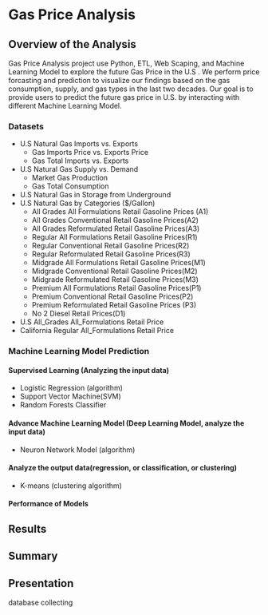 # Gas Price Analysis
## Overview of the Analysis
Gas Price Analysis project use Python, ETL, Web Scaping, and Machine Learning Model to explore the future Gas Price in the U.S . We perform price forcasting and prediction to visualize our findings based on the gas consumption, supply, and gas types in the last two decades. Our goal is to provide users to predict the future gas price in U.S. by interacting with different Machine Learning Model.
### Datasets

- U.S Natural Gas Imports vs. Exports
  - Gas Imports Price vs. Exports Price
  - Gas Total Imports vs. Exports
- U.S Natural Gas Supply vs. Demand
  - Market Gas Production 
  - Gas Total Consumption
- U.S Natural Gas in Storage from Underground 
- U.S Natural Gas by Categories ($/Gallon)
  - All Grades All Formulations Retail Gasoline Prices (A1)
  - All Grades Conventional Retail Gasoline Prices(A2)
  - All Grades Reformulated Retail Gasoline Prices(A3)
  - Regular All Formulations Retail Gasoline Prices(R1)
  - Regular Conventional Retail Gasoline Prices(R2)
  - Regular Reformulated Retail Gasoline Prices(R3)
  - Midgrade All Formulations Retail Gasoline Prices(M1)
  - Midgrade Conventional Retail Gasoline Prices(M2)
  - Midgrade Reformulated Retail Gasoline Prices(M3)
  - Premium All Formulations Retail Gasoline Prices(P1)
  - Premium Conventional Retail Gasoline Prices(P2)
  - Premium Reformulated Retail Gasoline Prices (P3)
  - No 2 Diesel Retail Prices(D1)
- U.S All_Grades All_Formulations Retail Price
- California Regular All_Formulations Retail Price

### Machine Learning Model Prediction
#### Supervised Learning (Analyzing the input data)
- Logistic Regression (algorithm)
- Support Vector Machine(SVM)
- Random Forests Classifier
#### Advance Machine Learning Model (Deep Learning Model, analyze the input data)
- Neuron Network Model (algorithm)
#### Analyze the output data(regression, or classification, or clustering)
- K-means (clustering algorithm)


#### Performance of Models


## Results
## Summary

## Presentation
database collecting


